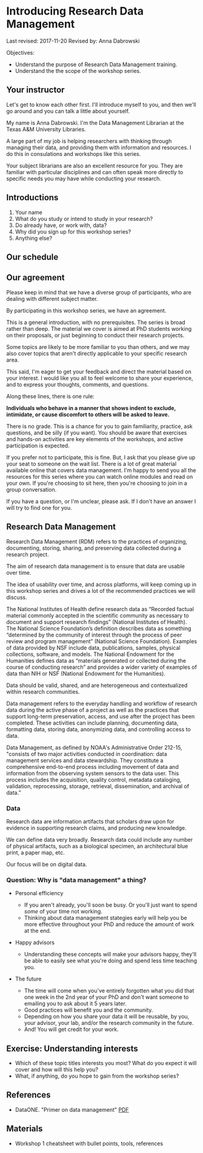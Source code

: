 # Introducing Research Data Management
Last revised: 2017-11-20
Revised by: Anna Dabrowski

Objectives:

- Understand the purpose of Research Data Management training.
- Understand the the scope of the workshop series.

## Your instructor
Let's get to know each other first. I'll introduce myself to you, and then we'll go around and you can talk a little about yourself.

My name is Anna Dabrowski. I'm the Data Management Librarian at the Texas A&M University Libraries. 

A large part of my job is helping researchers with thinking through managing their data, and providing them with information and resources. 
I do this in consulations and workshops like this series.

Your subject librarians are also an excellent resource for you. 
They are familiar with particular disciplines and can often speak more directly to specific needs you may have while conducting your research.

##  Introductions
<!-- Ask participants to introduce themselves in turn -->

1. Your name
2. What do you study or intend to study in your research?
3. Do already have, or work with, data?
4. Why did you sign up for this workshop series?
5. Anything else?

## Our schedule


## Our agreement 
Please keep in mind that we have a diverse group of participants, who are dealing with different subject matter.

By participating in this workshop series, we have an agreement. 

This is a general introduction, with no prerequisites. The series is broad rather than deep. 
The material we cover is aimed at PhD students working on their proposals, or just beginning to conduct their research projects.


Some topics are likely to be more familiar to you than others, and we may also cover topics that aren't directly applicable to your specific research area. 

This said, I'm eager to get your feedback and direct the material based on your interest. I would like you all to feel welcome to share your experience, and to express your thoughts, comments, and questions.

Along these lines, there is one rule:

**Individuals who behave in a manner that shows indent to exclude, intimidate, or cause discomfort to others will be asked to leave.**

There is no grade. This is a chance for you to gain familiarity, practice, ask questions, and be silly (if you want). You should be aware that exercises and hands-on activities are key elements of the workshops, and active participation is expected.

If you prefer not to participate, this is fine. But, I ask that you please give up your seat to someone on the wait list. There is a lot of great material available online that covers data management. I'm happy to send you all the resources for this series where you can watch online modules and read on your own. If you're choosing to sit here, then you're choosing to join in a group conversation. 

If you have a question, or I'm unclear, please ask. If I don't have an answer I will try to find one for you. 


## Research Data Management
Research Data Management (RDM) refers to the practices of organizing, documenting, storing, sharing, and preserving data collected during a research project. 

The aim of research data management is to ensure that data are usable over time.

The idea of usability over time, and across platforms, will keep coming up in this workshop series and drives a lot of the recommended practices we will discuss.

The National Institutes of Health define research data as “Recorded factual material commonly accepted in the scientific community as necessary to document and support research findings” (National Institutes of Health).
The National Science Foundation’s definition describes data as something “determined by the community of interest through the process of peer review and program management” (National Science Foundation). Examples of data provided by NSF include data, publications, samples, physical collections, software, and models.
The National Endowment for the Humanities defines data as “materials generated or collected during the course of conducting research” and provides a wider variety of examples of data than NIH or NSF (National Endowment for the Humanities).

Data should be valid, shared, and are heterogeneous and contextualized within research communities.

Data management refers to the everyday handling and workflow of research data during the active phase of a project as well as the practices that support long-term preservation, access, and use after the project has been completed. These activities can include planning, documenting data, formatting data, storing data, anonymizing data, and controlling access to data.

Data Management, as defined by NOAA's Administrative Order 212-15, "consists of two major activities conducted in coordination: data management services and data stewardship. They constitute a comprehensive end-to-end process including movement of data and information from the observing system sensors to the data user. This process includes the acquisition, quality control, metadata cataloging, validation, reprocessing, storage, retrieval, dissemination, and archival of data.”

### Data
Research data are information artifacts that scholars draw upon for evidence in supporting research claims, and producing new knowledge.

We can define data very broadly. Research data could include any number of physical artifacts, such as a biological specimen, an architectural blue print, a paper map, etc.

Our focus will be on digital data.

### Question: Why is "data management" a thing?

- Personal efficiency
	- If you aren't already, you'll soon be busy. Or you'll just want to spend *some* of your time not working.
	- Thinking about data management stategies early will help you be more effective throughout your PhD and reduce the amount of work at the end.

- Happy advisors
	- Understanding these concepts will make your advisors happy, they'll be able to easily see what you're doing and spend less time teaching you.

- The future
	- The time will come when you've entirely forgotten what you did that one week in the 2nd year of your PhD and don't want someone to emailing you to ask about it 5 years later.
	- Good practices will benefit you and the community. 
	- Depending on how you share your data it will be reusable, by you, your advisor, your lab, and/or the research community in the future. 
	- And! You will get credit for your work.

## Exercise: Understanding interests 
- Which of these topic titles interests you most? What do you expect it will cover and how will this help you?
- What, if anything, do you hope to gain from the workshop series?

## References
- DataONE. "Primer on data management" [PDF](http://escholarship.org/uc/item/7tf5q7n3)

## Materials

- Workshop 1 cheatsheet with bullet points, tools, references